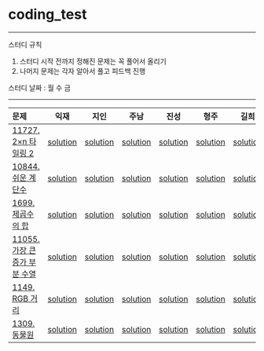 # coding_test
----
스터디 규칙
1. 스터디 시작 전까지 정해진 문제는 꼭 풀어서 올리기
2. 나머지 문제는 각자 알아서 풀고 피드백 진행  

스터디 날짜 : 월 수 금  

----

|문제|익재|지인|주남|진성|형주|길희|
|:------|:---:|:---:|:---:|:---:|:---:|:---:|
|[11727. 2×n 타일링 2](https://www.acmicpc.net/problem/11727)   |[solution](Ikjae/11727.cpp)|[solution]()|[solution](Joons/11727.py)|[solution](ssung/11727.py)|[solution](Hyungjoo/11727.py)|[solution](Gilhee/11727.py)|
|[10844. 쉬운 계단수](https://www.acmicpc.net/problem/10844)   |[solution](/Ikjae/10844.cpp)|[solution]()|[solution](Joons/10844.py)|[solution](ssung/10844.py)|[solution](/Hyungjoo/10844.py)|[solution](Gilhee/10844.py)|
|[1699. 제곱수의 합](https://www.acmicpc.net/problem/1699)   |[solution](/Ikjae/1699.cpp)|[solution]()|[solution](Joons/1699.py)|[solution](ssung/1699.py)|[solution](/Hyungjoo/1699.py)|[solution](Gilhee/1699.py)|
|[11055. 가장 큰 증가 부분 수열](https://www.acmicpc.net/problem/11055)   |[solution](/Ikjae/11055.cpp)|[solution]()|[solution](Joons/11055.py)|[solution](ssung/11055.py)|[solution](/Hyungjoo/11055.py)|[solution](Gilhee/11055.py)|
|[1149. RGB 거리](https://www.acmicpc.net/problem/1149)   |[solution](/Ikjae/1149.cpp)|[solution]()|[solution](Joons/1149.py)|[solution](ssung/1149.py)|[solution](/Hyungjoo/1149.py)|[solution](Gilhee/1149.py)|
|[1309. 동물원](https://www.acmicpc.net/problem/1309)   |[solution](/Ikjae/1309.cpp)|[solution]()|[solution](Joons/1309.py)|[solution](ssung/1309.py)|[solution](/Hyungjoo/1309.py)|[solution](Gilhee/1309.py)|
